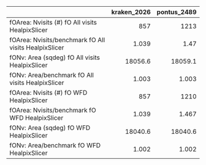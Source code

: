 |                                                       |   kraken_2026 |   pontus_2489 |
|:------------------------------------------------------|--------------:|--------------:|
| fOArea: Nvisits (#) fO All visits HealpixSlicer       |       857     |      1213     |
| fOArea: Nvisits/benchmark fO All visits HealpixSlicer |         1.039 |         1.47  |
| fONv: Area (sqdeg) fO All visits HealpixSlicer        |     18056.6   |     18059.1   |
| fONv: Area/benchmark fO All visits HealpixSlicer      |         1.003 |         1.003 |
| fOArea: Nvisits (#) fO WFD HealpixSlicer              |       857     |      1210     |
| fOArea: Nvisits/benchmark fO WFD HealpixSlicer        |         1.039 |         1.467 |
| fONv: Area (sqdeg) fO WFD HealpixSlicer               |     18040.6   |     18040.6   |
| fONv: Area/benchmark fO WFD HealpixSlicer             |         1.002 |         1.002 |
